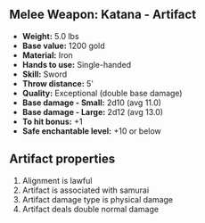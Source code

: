 ## Melee Weapon: Katana - Artifact

- **Weight:**                 5.0 lbs
- **Base value:**             1200 gold
- **Material:**               Iron
- **Hands to use:**           Single-handed
- **Skill:**                  Sword
- **Throw distance:**         5'
- **Quality:**                Exceptional (double base damage)
- **Base damage - Small:**    2d10 (avg 11.0)
- **Base damage - Large:**    2d12 (avg 13.0)
- **To hit bonus:**           +1
- **Safe enchantable level:** +10 or below

## Artifact properties
1. Alignment is lawful
2. Artifact is associated with samurai
3. Artifact damage type is physical damage
4. Artifact deals double normal damage